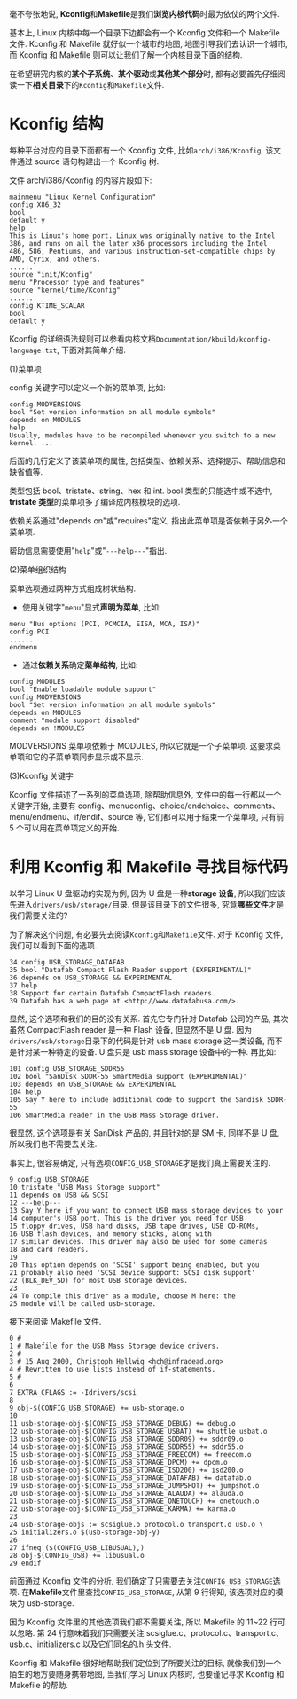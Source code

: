 毫不夸张地说, **Kconfig**和**Makefile**是我们**浏览内核代码**时最为依仗的两个文件.

基本上, Linux 内核中每一个目录下边都会有一个 Kconfig 文件和一个 Makefile 文件. Kconfig 和 Makefile 就好似一个城市的地图, 地图引导我们去认识一个城市, 而 Kconfig 和 Makefile 则可以让我们了解一个内核目录下面的结构.

在希望研究内核的**某个子系统**、**某个驱动**或**其他某个部分**时, 都有必要首先仔细阅读一下**相关目录**下的`Kconfig`和`Makefile`文件.

# Kconfig 结构

每种平台对应的目录下面都有一个 Kconfig 文件, 比如`arch/i386/Kconfig`, 该文件通过 source 语句构建出一个 Kconfig 树.

文件 arch/i386/Kconfig 的内容片段如下:

```kconfig
mainmenu "Linux Kernel Configuration"
config X86_32
bool
default y
help
This is Linux's home port. Linux was originally native to the Intel
386, and runs on all the later x86 processors including the Intel
486, 586, Pentiums, and various instruction-set-compatible chips by
AMD, Cyrix, and others.
......
source "init/Kconfig"
menu "Processor type and features"
source "kernel/time/Kconfig"
......
config KTIME_SCALAR
bool
default y
```

Kconfig 的详细语法规则可以参看内核文档`Documentation/kbuild/kconfig-language.txt`, 下面对其简单介绍.

(1)菜单项

config 关键字可以定义一个新的菜单项, 比如:

```
config MODVERSIONS
bool "Set version information on all module symbols"
depends on MODULES
help
Usually, modules have to be recompiled whenever you switch to a new
kernel. ...
```

后面的几行定义了该菜单项的属性, 包括类型、依赖关系、选择提示、帮助信息和缺省值等.

类型包括 bool、tristate、string、hex 和 int. bool 类型的只能选中或不选中, **tristate 类型**的菜单项多了编译成内核模块的选项.

依赖关系通过"depends on"或"requires"定义, 指出此菜单项是否依赖于另外一个菜单项.

帮助信息需要使用"`help`"或"`---help---`"指出.

(2)菜单组织结构

菜单选项通过两种方式组成树状结构.

- 使用关键字"`menu`"显式**声明为菜单**, 比如:

```
menu "Bus options (PCI, PCMCIA, EISA, MCA, ISA)"
config PCI
......
endmenu
```

- 通过**依赖关系**确定**菜单结构**, 比如:

```
config MODULES
bool "Enable loadable module support"
config MODVERSIONS
bool "Set version information on all module symbols"
depends on MODULES
comment "module support disabled"
depends on !MODULES
```

MODVERSIONS 菜单项依赖于 MODULES, 所以它就是一个子菜单项. 这要求菜单项和它的子菜单项同步显示或不显示.

(3)Kconfig 关键字

Kconfig 文件描述了一系列的菜单选项, 除帮助信息外, 文件中的每一行都以一个关键字开始, 主要有 config、menuconfig、choice/endchoice、comments、menu/endmenu、if/endif、source 等, 它们都可以用于结束一个菜单项, 只有前 5 个可以用在菜单项定义的开始.

# 利用 Kconfig 和 Makefile 寻找目标代码

以学习 Linux U 盘驱动的实现为例, 因为 U 盘是一种**storage 设备**, 所以我们应该先进入`drivers/usb/storage/`目录. 但是该目录下的文件很多, 究竟**哪些文件**才是我们需要关注的?

为了解决这个问题, 有必要先去阅读`Kconfig`和`Makefile`文件. 对于 Kconfig 文件, 我们可以看到下面的选项.

```
34 config USB_STORAGE_DATAFAB
35 bool "Datafab Compact Flash Reader support (EXPERIMENTAL)"
36 depends on USB_STORAGE && EXPERIMENTAL
37 help
38 Support for certain Datafab CompactFlash readers.
39 Datafab has a web page at <http://www.datafabusa.com/>.
```

显然, 这个选项和我们的目的没有关系. 首先它专门针对 Datafab 公司的产品, 其次虽然 CompactFlash reader 是一种 Flash 设备, 但显然不是 U 盘. 因为`drivers/usb/storage`目录下的代码是针对 usb mass storage 这一类设备, 而不是针对某一种特定的设备. U 盘只是 usb mass storage 设备中的一种. 再比如:

```
101 config USB_STORAGE_SDDR55
102 bool "SanDisk SDDR-55 SmartMedia support (EXPERIMENTAL)"
103 depends on USB_STORAGE && EXPERIMENTAL
104 help
105 Say Y here to include additional code to support the Sandisk SDDR-55
106 SmartMedia reader in the USB Mass Storage driver.
```

很显然, 这个选项是有关 SanDisk 产品的, 并且针对的是 SM 卡, 同样不是 U 盘, 所以我们也不需要去关注.

事实上, 很容易确定, 只有选项`CONFIG_USB_STORAGE`才是我们真正需要关注的.

```
9 config USB_STORAGE
10 tristate "USB Mass Storage support"
11 depends on USB && SCSI
12 ---help---
13 Say Y here if you want to connect USB mass storage devices to your
14 computer's USB port. This is the driver you need for USB
15 floppy drives, USB hard disks, USB tape drives, USB CD-ROMs,
16 USB flash devices, and memory sticks, along with
17 similar devices. This driver may also be used for some cameras
18 and card readers.
19
20 This option depends on 'SCSI' support being enabled, but you
21 probably also need 'SCSI device support: SCSI disk support'
22 (BLK_DEV_SD) for most USB storage devices.
23
24 To compile this driver as a module, choose M here: the
25 module will be called usb-storage.
```

接下来阅读 Makefile 文件.

```
0 #
1 # Makefile for the USB Mass Storage device drivers.
2 #
3 # 15 Aug 2000, Christoph Hellwig <hch@infradead.org>
4 # Rewritten to use lists instead of if-statements.
5 #
6
7 EXTRA_CFLAGS := -Idrivers/scsi
8
9 obj-$(CONFIG_USB_STORAGE) += usb-storage.o
10
11 usb-storage-obj-$(CONFIG_USB_STORAGE_DEBUG) += debug.o
12 usb-storage-obj-$(CONFIG_USB_STORAGE_USBAT) += shuttle_usbat.o
13 usb-storage-obj-$(CONFIG_USB_STORAGE_SDDR09) += sddr09.o
14 usb-storage-obj-$(CONFIG_USB_STORAGE_SDDR55) += sddr55.o
15 usb-storage-obj-$(CONFIG_USB_STORAGE_FREECOM) += freecom.o
16 usb-storage-obj-$(CONFIG_USB_STORAGE_DPCM) += dpcm.o
17 usb-storage-obj-$(CONFIG_USB_STORAGE_ISD200) += isd200.o
18 usb-storage-obj-$(CONFIG_USB_STORAGE_DATAFAB) += datafab.o
19 usb-storage-obj-$(CONFIG_USB_STORAGE_JUMPSHOT) += jumpshot.o
20 usb-storage-obj-$(CONFIG_USB_STORAGE_ALAUDA) += alauda.o
21 usb-storage-obj-$(CONFIG_USB_STORAGE_ONETOUCH) += onetouch.o
22 usb-storage-obj-$(CONFIG_USB_STORAGE_KARMA) += karma.o
23
24 usb-storage-objs := scsiglue.o protocol.o transport.o usb.o \
25 initializers.o $(usb-storage-obj-y)
26
27 ifneq ($(CONFIG_USB_LIBUSUAL),)
28 obj-$(CONFIG_USB) += libusual.o
29 endif
```

前面通过 Kconfig 文件的分析, 我们确定了只需要去关注`CONFIG_USB_STORAGE`选项. 在**Makefile**文件里查找`CONFIG_USB_STORAGE`, 从第 9 行得知, 该选项对应的模块为 usb-storage.

因为 Kconfig 文件里的其他选项我们都不需要关注, 所以 Makefile 的 11~22 行可以忽略. 第 24 行意味着我们只需要关注 scsiglue.c、protocol.c、transport.c、usb.c、initializers.c 以及它们同名的.h 头文件.

Kconfig 和 Makefile 很好地帮助我们定位到了所要关注的目标, 就像我们到一个陌生的地方要随身携带地图, 当我们学习 Linux 内核时, 也要谨记寻求 Kconfig 和 Makefile 的帮助.
